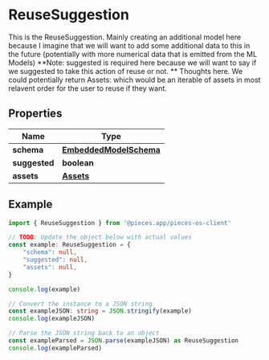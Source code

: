 
# ReuseSuggestion

This is the ReuseSuggestion. Mainly creating an additional model here because I imagine that we will want to add some additional data to this in the future (potentially with more numerical data that is emitted from the ML Models)  **Note: suggested is required here because we will want to say if we suggested to take this action of reuse or not.  ** Thoughts here. We could potentially return Assets: which would be an iterable of assets in most relavent order for the user to reuse if they want.

## Properties

Name | Type
------------ | -------------
**schema** | [**EmbeddedModelSchema**](EmbeddedModelSchema)
**suggested** | **boolean**
**assets** | [**Assets**](Assets)

## Example

```typescript
import { ReuseSuggestion } from '@pieces.app/pieces-os-client'

// TODO: Update the object below with actual values
const example: ReuseSuggestion = {
    "schema": null,
    "suggested": null,
    "assets": null,
}

console.log(example)

// Convert the instance to a JSON string
const exampleJSON: string = JSON.stringify(example)
console.log(exampleJSON)

// Parse the JSON string back to an object
const exampleParsed = JSON.parse(exampleJSON) as ReuseSuggestion
console.log(exampleParsed)
```


